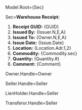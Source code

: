 Model.Root={Sec}

Sec=<b>Warehouse Receipt:</b><ol><li><b>Receipt GUID:</b> {GUID}<li><b>Issued By:</b> {Issuer.N,E,A}<li><b>Issued To:</b> {Owner.N,E,A}<li><b>Issue Date:</b> {Issue.Date}<li><b>Location:</b> {Location.Adr.1,2}<li><b>Commodity:</b> {Commodity.sec}<li><b>Quantity: </b> {Quantity.#}<li><b>Comment:</b> {Comment}</ol> 

Owner.Handle=Owner

Seller.Handle=Seller 

LienHolder.Handle=Seller

Transferor.Handle=Seller